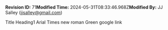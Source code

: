 **Revision ID:** 71**Modified Time:** 2024-05-31T08:33:46.968Z**Modified By:** JJ Salley (jjsalley@gmail.com)

﻿Title
Heading1
Arial
Times new roman
Green
google link